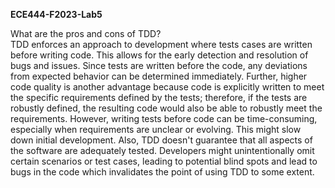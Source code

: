 <b>ECE444-F2023-Lab5</b><br/>

What are the pros and cons of TDD?<br/>
TDD enforces an approach to development where tests cases are written before writing code. This allows for the early detection and resolution of bugs and issues. Since tests are written before the code, any deviations from expected behavior can be determined immediately. Further, higher code quality is another advantage because code is explicitly written to meet the specific requirements defined by the tests; therefore, if the tests are robustly defined, the resulting code would also be able to robustly meet the requirements. However, writing tests before code can be time-consuming, especially when requirements are unclear or evolving. This might slow down initial development. Also, TDD doesn't guarantee that all aspects of the software are adequately tested. Developers might unintentionally omit certain scenarios or test cases, leading to potential blind spots and lead to bugs in the code which invalidates the point of using TDD to some extent.
